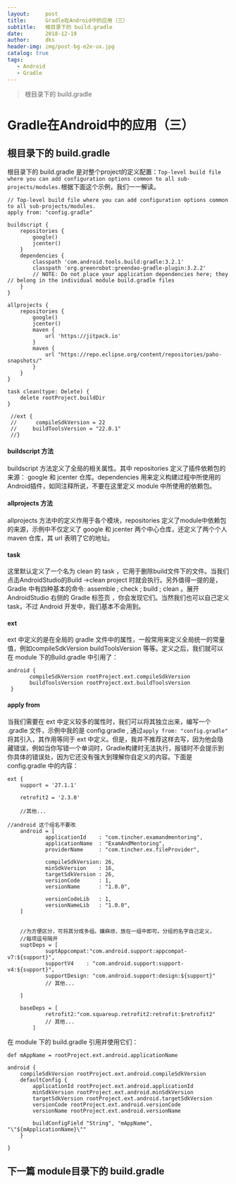 ```yaml
---
layout:     post
title:      Gradle在Android中的应用（三）
subtitle:   根目录下的 build.gradle
date:       2018-12-19
author:     dks
header-img: img/post-bg-e2e-ux.jpg
catalog: true
tags:
   - Android
   - Gradle
---
```


> 根目录下的 build.gradle

# Gradle在Android中的应用（三）

## 根目录下的 build.gradle

根目录下的 build.gradle 是对整个project的定义配置：```Top-level build file where you can add configuration options common to all sub-projects/modules.```根据下面这个示例，我们一一解读。
```
// Top-level build file where you can add configuration options common to all sub-projects/modules.
apply from: "config.gradle"

buildscript {
    repositories {
        google()
        jcenter()
    }
    dependencies {
        classpath 'com.android.tools.build:gradle:3.2.1'
        classpath 'org.greenrobot:greendao-gradle-plugin:3.2.2'
        // NOTE: Do not place your application dependencies here; they 			// belong in the individual module build.gradle files
    }
}

allprojects {
    repositories {
        google()
        jcenter()
        maven {
            url 'https://jitpack.io'
        }
        maven {
            url "https://repo.eclipse.org/content/repositories/paho-snapshots/"
        }
    }
}

task clean(type: Delete) {
    delete rootProject.buildDir
}

 //ext {
 //      compileSdkVersion = 22
 //     buildToolsVersion = "22.0.1"
 //} 
```

#### buildscript 方法
buildscript 方法定义了全局的相关属性。其中 repositories 定义了插件依赖包的来源： google 和 jcenter 仓库。dependencies 用来定义构建过程中所使用的Android插件，如同注释所说，不要在这里定义 module 中所使用的依赖包。

#### allprojects 方法
allprojects 方法中的定义作用于各个模块，repositories 定义了module中依赖包的来源，示例中不仅定义了 google 和 jcenter 两个中心仓库，还定义了两个个人 maven 仓库，其 url 表明了它的地址。

#### task
这里默认定义了一个名为 clean 的 task ，它用于删除build文件下的文件。当我们点击AndroidStudio的Build ->clean project 时就会执行。另外值得一提的是，Gradle 中有四种基本的命令: assemble ; check ; build  ; clean 。展开 AndroidStudio 右侧的 Gradle 标签页 ，你会发现它们。当然我们也可以自己定义 task，不过 Android 开发中，我们基本不会用到。

#### ext
ext 中定义的是在全局的 gradle 文件中的属性，一般常用来定义全局统一的常量值，例如compileSdkVersion buildToolsVersion 等等。定义之后，我们就可以在 module 下的Build.gradle 中引用了：
```
android {
       compileSdkVersion rootProject.ext.compileSdkVersion
       buildToolsVersion rootProject.ext.buildToolsVersion
 }
```

#### apply from
当我们需要在 ext 中定义较多的属性时，我们可以将其独立出来，编写一个 .gradle 文件，示例中我的是 config.gradle , 通过`apply from: "config.gradle"` 将其引入，其作用等同于 ext 中定义。但是，我并不推荐这样去写，因为他会隐藏错误，例如当你写错一个单词时，Gradle构建时无法执行，报错时不会提示到你具体的错误处，因为它还没有强大到理解你自定义的内容。下面是 config.gradle 中的内容：
```
ext {
    support = '27.1.1'

    retrofit2 = '2.3.0'
    
    //其他...

//android 这个组名不要改
    android = [
            applicationId    : "com.tincher.examandmentoring",
            applicationName  : "ExamAndMentoring",
            providerName     : "com.tincher.ex.fileProvider",

            compileSdkVersion: 26,
            minSdkVersion    : 16,
            targetSdkVersion : 26,
            versionCode      : 1,
            versionName      : "1.0.0",

            versionCodeLib   : 1,
            versionNameLib   : "1.0.0",
    ]

    
    //为方便区分，可将其分成多组。嫌麻烦，放在一组中即可。分组的名字自己定义，
    //每项逗号隔开
    suptDeps = [
            suptAppcompat:"com.android.support:appcompat-v7:${support}",
            supportV4    : "com.android.support:support-v4:${support}",
            supportDesign: "com.android.support:design:${support}"
            // 其他...
       
 	]
 	
 	baseDeps = [
 	        retrofit2:"com.squareup.retrofit2:retrofit:$retrofit2"
 	        // 其他...
 	    ]
```

在 module 下的 build.gradle 引用并使用它们：

```
def mAppName = rootProject.ext.android.applicationName

android {
    compileSdkVersion rootProject.ext.android.compileSdkVersion
    defaultConfig {
        applicationId rootProject.ext.android.applicationId
        minSdkVersion rootProject.ext.android.minSdkVersion
        targetSdkVersion rootProject.ext.android.targetSdkVersion
        versionCode rootProject.ext.android.versionCode
        versionName rootProject.ext.android.versionName

		buildConfigField "String", "mAppName", "\"${mApplicationName}\""
    }

}

```

## 下一篇 module目录下的 build.gradle 
